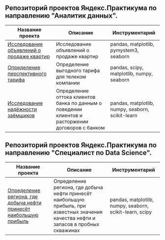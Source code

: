 ## Репозиторий проектов Яндекс.Практикума по направлению "Аналитик данных".
| Название проекта      | Описание                                   | Инструментарий                         |
| --------------------- |--------------------------------------------| ---------------------------------------|
| [Исследование объявлений о продаже квартир](https://github.com/ZhannaSergeeva/praktikum/tree/main/Real_market_analysis)| Исследование объявлений о продаже квартир  | pandas, matplotlib, pymystem3, seaborn|
| [Определение перспективного тарифа](https://github.com/ZhannaSergeeva/praktikum/tree/main/Perspective_tariff)| Определение выгодного тарифа для телеком компании| pandas, scipy, matplotlib, numpy, seaborn|
| [Исследование надёжности заёмщиков](https://github.com/ZhannaSergeeva/praktikum/tree/main/Reasearch_reliability_borrowers)| Определение оттока клиентов банка по данным о поведении клиентов и расторжении договоров с банком| pandas, matplotlib, numpy, seaborn, scikit-learn|



## Репозиторий проектов Яндекс.Практикума по направлению "Специалист по Data Science".
| Название проекта      | Описание                                   | Инструментарий              |
| --------------------- |--------------------------------------------| ----------------------------|
|[Определение региона, где добыча нефти принесёт наибольшую прибыль](https://github.com/ZhannaSergeeva/praktikum/tree/main/Oil_production)|  Определение региона, где добыча нефти принесёт наибольшую прибыль, при известных значения качества нефти и запасов в пробных скважинах                                          | pandas, matplotlib, numpy, seaborn, scikit-learn, scipy |
